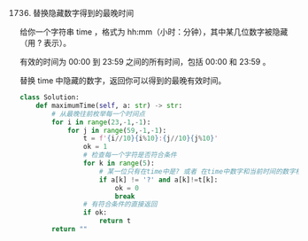 1736. 替换隐藏数字得到的最晚时间

给你一个字符串 time ，格式为 hh:mm（小时：分钟），其中某几位数字被隐藏（用 ? 表示）。

有效的时间为 00:00 到 23:59 之间的所有时间，包括 00:00 和 23:59 。

替换 time 中隐藏的数字，返回你可以得到的最晚有效时间。



```py
class Solution:
    def maximumTime(self, a: str) -> str:
        # 从最晚往前枚举每一个时间点
        for i in range(23,-1,-1):
            for j in range(59,-1,-1):
                t = f'{i//10}{i%10}:{j//10}{j%10}'
                ok = 1
                # 检查每一个字符是否符合条件
                for k in range(5):
                    # 某一位只有在time中是? 或者 在time中数字和当前时间的数字相同 才符合
                    if a[k] != '?' and a[k]!=t[k]:
                        ok = 0
                        break
                # 有符合条件的直接返回
                if ok:
                    return t
        return ""